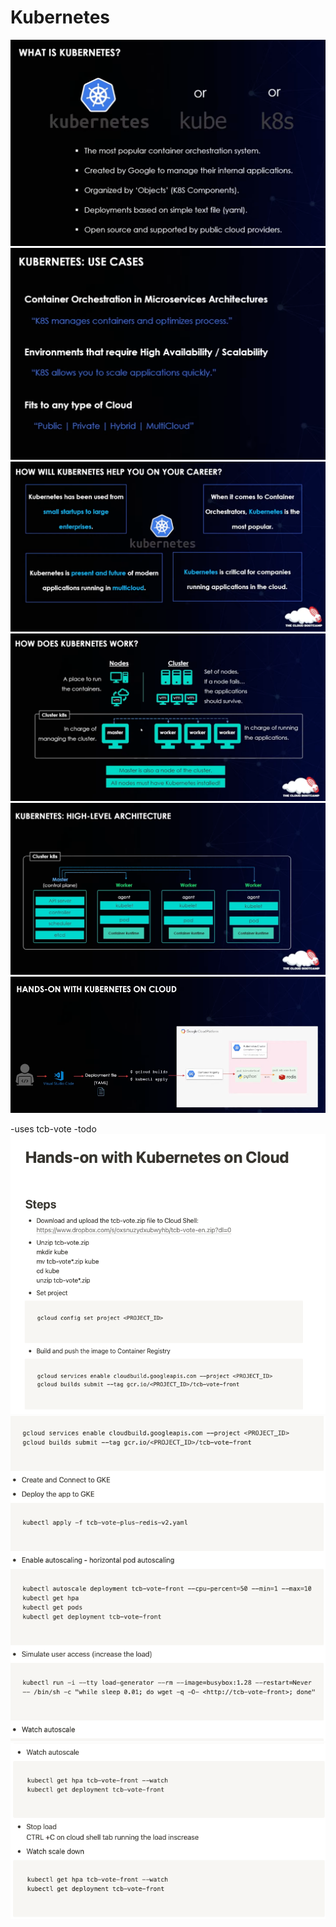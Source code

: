 # Kubernetes
![kubernetes](./assets/k1.png)
![kubernetes](./assets/k2.png)
![kubernetes](./assets/k3.png)
![kubernetes](./assets/k4.png)
![kubernetes](./assets/k5.png)
![kubernetes](./assets/k6.png)

-uses tcb-vote
-todo
![todo](./assets/kk1.png)
![todo](./assets/kk2.png)
![todo](./assets/kk3.png)